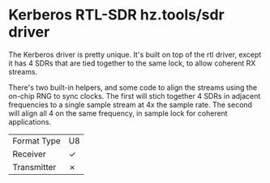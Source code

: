 # Kerberos RTL-SDR hz.tools/sdr driver

The Kerberos driver is pretty unique. It's built on top of the rtl driver,
except it has 4 SDRs that are tied together to the same lock, to allow
coherent RX streams.

There's two built-in helpers, and some code to align the streams using the
on-chip RNG to sync clocks. The first will stich together 4 SDRs in adjacent
frequencies to a single sample stream at 4x the sample rate. The second will
align all 4 on the same frequency, in sample lock for coherent applications.

| | |
|-------------|----|
| Format Type | U8 |
| Receiver    | ✓  |
| Transmitter | ✗  |

